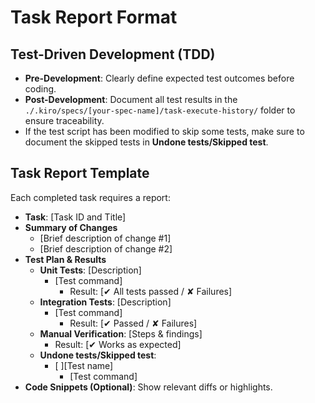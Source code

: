 # Task Report Format

## Test-Driven Development (TDD)

- **Pre-Development**: Clearly define expected test outcomes before coding.
- **Post-Development**: Document all test results in the `./.kiro/specs/[your-spec-name]/task-execute-history/` folder to ensure traceability.
- If the test script has been modified to skip some tests, make sure to document the skipped tests in **Undone tests/Skipped test**.

## Task Report Template

Each completed task requires a report:

- **Task**: [Task ID and Title]
- **Summary of Changes**
  - [Brief description of change #1]
  - [Brief description of change #2]
- **Test Plan & Results**
  - **Unit Tests**: [Description]
    - [Test command]
      - Result: [✔ All tests passed / ✘ Failures]
  - **Integration Tests**: [Description]
    - [Test command]
      - Result: [✔ Passed / ✘ Failures]
  - **Manual Verification**: [Steps & findings]
    - Result: [✔ Works as expected]
  - **Undone tests/Skipped test**:
    - [ ][Test name]
      - [Test command]
- **Code Snippets (Optional)**: Show relevant diffs or highlights.
